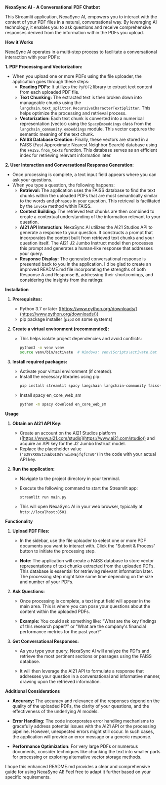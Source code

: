 **NexaSync AI - A Conversational PDF Chatbot**

This Streamlit application, NexaSync AI, empowers you to interact with the content of your PDF files in a natural, conversational way. By leveraging AI technology, it enables you to ask questions and receive comprehensive responses derived from the information within the PDFs you upload.

**How it Works**

NexaSync AI operates in a multi-step process to facilitate a conversational interaction with your PDFs:

**1. PDF Processing and Vectorization:**

- When you upload one or more PDFs using the file uploader, the application goes through these steps:
    - **Reading PDFs:** It utilizes the `PyPDF2` library to extract text content from each uploaded PDF file.
    - **Text Chunking:** The extracted text is then broken down into manageable chunks using the `langchain.text_splitter.RecursiveCharacterTextSplitter`. This helps optimize the processing and retrieval process.
    - **Vectorization:** Each text chunk is converted into a numerical representation (vector) using the `SpacyEmbeddings` class from the `langchain_community.embeddings` module. This vector captures the semantic meaning of the text chunk.
    - **FAISS Database Creation:** Finally, these vectors are stored in a FAISS (Fast Approximate Nearest Neighbor Search) database using the `FAISS.from_texts` function. This database serves as an efficient index for retrieving relevant information later.

**2. User Interaction and Conversational Response Generation:**

- Once processing is complete, a text input field appears where you can ask your questions.
- When you type a question, the following happens:
    - **Retrieval:** The application uses the FAISS database to find the text chunks within the uploaded PDFs that are most semantically similar to the words and phrases in your question. This retrieval is facilitated by the `invoke` method within FAISS.
    - **Context Building:** The retrieved text chunks are then combined to create a contextual understanding of the information relevant to your question.
    - **AI21 API Interaction:** NexaSync AI utilizes the AI21 Studios API to generate a response to your question. It constructs a prompt that incorporates the context built from retrieved text chunks and your question itself. The AI21 J2 Jumbo Instruct model then processes this prompt and generates a human-like response that addresses your query.
    - **Response Display:** The generated conversational response is presented back to you in the application.
    I'd be glad to create an improved README.md file incorporating the strengths of both Response A and Response B, addressing their shortcomings, and considering the insights from the ratings:

**Installation**

1. **Prerequisites:**
   - Python 3.7 or later ([https://www.python.org/downloads/](https://www.python.org/downloads/))
   - pip package installer (`pip3` on some systems)

2. **Create a virtual environment (recommended):**
   - This helps isolate project dependencies and avoid conflicts:
     ```bash
     python3 -m venv venv
     source venv/bin/activate  # Windows: venv\Scripts\activate.bat
     ```

3. **Install required packages:**
   - Activate your virtual environment (if created).
   - Install the necessary libraries using pip:
     ```bash
     pip install streamlit spacy langchain langchain-community faiss-cpu dotenv requests
     ```
   - Install spacy en_core_web_sm
     ```bash
     python -m spacy download en_core_web_sm
     ```

**Usage**

1. **Obtain an AI21 API Key:**
   - Create an account on the AI21 Studios platform ([https://www.ai21.com/studio](https://www.ai21.com/studio)) and acquire an API key for the J2 Jumbo Instruct model.
   - Replace the placeholder value (`"S39YXKUEt3xEbGIOdYnwisHEjfqfcTo0"`) in the code with your actual API key.

2. **Run the application:**
   - Navigate to the project directory in your terminal.
   - Execute the following command to start the Streamlit app:
     ```bash
     streamlit run main.py
     ```

   - This will open NexaSync AI in your web browser, typically at `http://localhost:8501`.

**Functionality**

1. **Upload PDF Files:**
   - In the sidebar, use the file uploader to select one or more PDF documents you want to interact with. Click the "Submit & Process" button to initiate the processing step.

   - **Note:** The application will create a FAISS database to store vector representations of text chunks extracted from the uploaded PDFs. This database is essential for retrieving relevant information later. The processing step might take some time depending on the size and number of your PDFs.

2. **Ask Questions:**
   - Once processing is complete, a text input field will appear in the main area. This is where you can pose your questions about the content within the uploaded PDFs.

   - **Example:** You could ask something like: "What are the key findings of this research paper?" or "What are the company's financial performance metrics for the past year?"

3. **Get Conversational Responses:**
   - As you type your query, NexaSync AI will analyze the PDFs and retrieve the most pertinent sections or passages using the FAISS database.

   - It will then leverage the AI21 API to formulate a response that addresses your question in a conversational and informative manner, drawing upon the retrieved information.

**Additional Considerations**

- **Accuracy:** The accuracy and relevance of the responses depend on the quality of the uploaded PDFs, the clarity of your questions, and the effectiveness of the underlying AI models.

- **Error Handling:** The code incorporates error handling mechanisms to gracefully address potential issues with the AI21 API or the processing pipeline. However, unexpected errors might still occur. In such cases, the application will provide an error message or a generic response.

- **Performance Optimization:** For very large PDFs or numerous documents, consider techniques like chunking the text into smaller parts for processing or exploring alternative vector storage methods.

I hope this enhanced README.md provides a clear and comprehensive guide for using NexaSync AI! Feel free to adapt it further based on your specific requirements.
